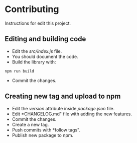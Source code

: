 # Contributing

Instructions for edit this project.

## Editing and building code

* Edit the *src/index.js* file.
* You should document the code.
* Build the library with:

 ```
npm run build
```

* Commit the changes.

## Creating new tag and upload to npm

* Edit the *version* attribute inside *package.json* file.
* Edit *CHANGELOG.md" file with adding the new features.
* Commit the changes.
* Create a new tag.
* Push commits with *follow tags".
* Publish new package to npm.
